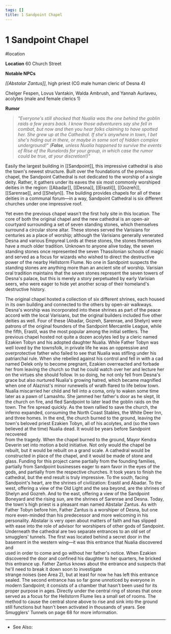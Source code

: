 ```yaml
---
tags: []
title: 1 Sandpoint Chapel
---
```


# 1 Sandpoint Chapel

 #location

**Location** 60 Church Street

**Notable NPCs**

*[[Abstalar Zantus]]*, high priest (CG male human cleric of Desna 4)  

Chelger Fespen, Lovus Vantakin, Walda Ambrush, and Yannah Aurlaveu, acolytes (male and female clerics 1)

**Rumor**

> *"Everyone's still shocked that Nualia was the one behind the goblin raids a few years back. I know those adventurers say she fell in combat, but now and then you hear folks claiming to have spotted her. She grew up at the Cathedral. If she's anywhere in town, I bet she's hiding out in there, or maybe in some sort of hidden complex underground!" (**False**, unless Nualia happened to survive the events of Rise of the Runelords for your group, in which case the rumor could be true, at your discretion!)"*

Easily the largest building in [[Sandpoint]], this impressive cathedral is also the town's newest structure. Built over the foundations of the previous chapel, the Sandpoint Cathedral is not dedicated to the worship of a single deity. Rather, it gathers under its eaves the six most commonly worshiped deities in the region: [[Abadar]], [[Desna]], [[Erastil]], [[Gozreh]], [[Sarenrae]], and [[Shelyn]]. The building provides chapels for all of these deities in a communal forum—in a way, Sandpoint Cathedral is six different churches under one impressive roof.

Yet even the previous chapel wasn't the first holy site in this location. The core of both the original chapel and the new cathedral is an open-air courtyard surrounding a set of seven standing stones, which themselves surround a circular stone altar. These stones served the Varisians for centuries as a place of worship; although the Varisians generally venerated Desna and various Empyreal Lords at these stones, the stones themselves have a much older tradition. Unknown to anyone alive today, the seven standing stones once represented the seven Thassilonian schools of magic and served as a focus for wizards who wished to direct the destructive power of the nearby Hellstorm Flume. No one in Sandpoint suspects the standing stones are anything more than an ancient site of worship. Varisian oral tradition maintains that the seven stones represent the seven towers of Desna's palace, but this is merely a story perpetuated by early Varisian seers, who were eager to hide yet another scrap of their homeland's destructive history.

The original chapel hosted a collection of six different shrines, each housed in its own building and connected to the others by open-air walkways. Desna's worship was incorporated into these shrines as part of the peace accord with the local Varisians, but the original builders included five other deities as well. Four of these (Abadar, Gozreh, Sarenrae, and Shelyn) were patrons of the original founders of the Sandpoint Mercantile League, while the fifth, Erastil, was the most popular among the initial settlers. The previous chapel hosted not quite a dozen acolytes led by a cleric named Ezakien Tobyn and his adopted daughter Nualia. While Father Tobyn was well loved by the townsfolk, in private life he was an oppressive and overprotective father who failed to see that Nualia was stifling under his patriarchal rule. When she rebelled against his control and fell in with a cad named Delek only to become pregnant, Ezakien overreacted and forbade her from leaving the church so that he could watch over her and lecture her on the virtues she should follow. In so doing, he not only fell from Desna's grace but also nurtured Nualia's growing hatred, which became magnified when one of Alaznist's minor runewells of wrath flared to life below town. Nualia miscarried her child and fell into a coma, only to waken some time later as a pawn of Lamashtu. She jammed her father's door as he slept, lit the church on fire, and fled Sandpoint to later lead the goblin raids on the town. The fire spread quickly. As the town rallied to save the church, the inferno expanded, consuming the North Coast Stables, the White Deer Inn, and three homes. In the end, the church burned to the ground, leaving the town's beloved priest Ezakien Tobyn, all of his acolytes, and (so the town believed at the time) Nualia dead. It would be years before Sandpoint recovered  
from the tragedy. When the chapel burned to the ground, Mayor Kendra Deverin set into motion a bold initiative. Not only would the chapel be rebuilt, but it would be rebuilt on a grand scale. A cathedral would be constructed in place of the chapel, and it would be made of stone and glass. Funding for this project came partially from the founding families, partially from Sandpoint businesses eager to earn favor in the eyes of the gods, and partially from the respective churches. It took years to finish the cathedral, but the end result is truly impressive. To the south, facing Sandpoint's heart, are the shrines of civilization: Erastil and Abadar. To the west, offering a view of the Old Light and the sea beyond, are the shrines of Shelyn and Gozreh. And to the east, offering a view of the Sandpoint Boneyard and the rising sun, are the shrines of Sarenrae and Desna. Today, the town's high priest is a pleasant man named Abstalar Zantus. As with Father Tobyn before him, Father Zantus is a worshiper of Desna, but one more even-minded than his predecessor and more welcoming in his personality. Abstalar is very open about matters of faith and has slipped with ease into the role of advisor for worshipers of other gods of Sandpoint. Underneath the cathedral are two separate entrances to an old set of smugglers' tunnels. The first was located behind a secret door in the basement in the western wing—it was this entrance that Nualia discovered and  
used in order to come and go without her father's notice. When Ezakien discovered the door and confined his daughter to her quarters, he bricked this entrance up. Father Zantus knows about the entrance and suspects that he'll need to break it down soon to investigate  
strange noises (see Area 2), but at least for now he has left this entrance sealed. The second entrance has so far gone unnoticed by everyone in modern Sandpoint; it consists of a chamber that hasn't been used for its proper purpose in ages. Directly under the central ring of stones that once served as a focus for the Hellstorm Flume lies a small set of rooms. The method to cause the central stone above to rise and sink into the ground still functions but hasn't been activated in thousands of years. See Smugglers' Tunnels on page 68 for more information.

---
- See Also:
